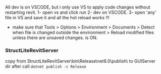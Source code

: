 All dev is on VSCODE, but i only use VS to apply code changes without restarting revit.
1- open vs and click run
2- dev on VSCODE.
3- open 'any' file in VS and save it and all the hot reload works !!!
* make sure that Tools > Options > Environment > Documents > Detect when file is changed outside the environment > Reload modified files unless there are unsaved changes. is ON.

### StructLiteRevitServer
copy from StructLiteRevitServer\bin\Release\net8.0\publish\ to GUIServer dir  after call `dotnet publish -c Release`